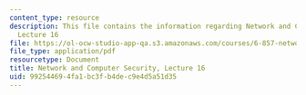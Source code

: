 ```yaml
---
content_type: resource
description: This file contains the information regarding Network and Computer Security,
  Lecture 16
file: https://ol-ocw-studio-app-qa.s3.amazonaws.com/courses/6-857-network-and-computer-security-spring-2014/992544694fa1bc3fb4dec9e4d5a51d35_MIT6_857S14_Lec16.pdf
file_type: application/pdf
resourcetype: Document
title: Network and Computer Security, Lecture 16
uid: 99254469-4fa1-bc3f-b4de-c9e4d5a51d35
---
```

